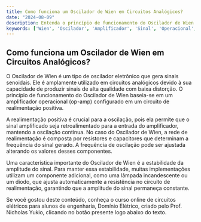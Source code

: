 ```yaml
---
title: Como funciona um Oscilador de Wien em Circuitos Analógicos?
date: "2024-08-09"
description: Entenda o princípio de funcionamento do Oscilador de Wien e sua implementação em circuitos analógicos.
keywords: ['Wien', 'Oscilador', 'Amplificador', 'Sinal', 'Operacional', 'implementação', 'Amplificador']
---
```


## Como funciona um Oscilador de Wien em Circuitos Analógicos?

O Oscilador de Wien é um tipo de oscilador eletrônico que gera sinais senoidais. Ele é amplamente utilizado em circuitos analógicos devido à sua capacidade de produzir sinais de alta qualidade com baixa distorção. O princípio de funcionamento do Oscilador de Wien baseia-se em um amplificador operacional (op-amp) configurado em um circuito de realimentação positiva.

A realimentação positiva é crucial para a oscilação, pois ela permite que o sinal amplificado seja retroalimentado para a entrada do amplificador, mantendo a oscilação contínua. No caso do Oscilador de Wien, a rede de realimentação é composta por resistores e capacitores que determinam a frequência do sinal gerado. A frequência de oscilação pode ser ajustada alterando os valores desses componentes.

Uma característica importante do Oscilador de Wien é a estabilidade da amplitude do sinal. Para manter essa estabilidade, muitas implementações utilizam um componente adicional, como uma lâmpada incandescente ou um diodo, que ajusta automaticamente a resistência no circuito de realimentação, garantindo que a amplitude do sinal permaneça constante.

Se você gostou deste conteúdo, conheça o curso online de circuitos elétricos para alunos de engenharia, Domínio Elétrico, criado pelo Prof. Nicholas Yukio, clicando no botão presente logo abaixo do texto.